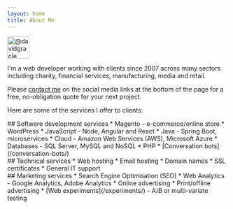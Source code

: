 ```yaml
---
layout: home
title: About Me
---
```

<img alt="@davidgracie" src="https://github.com/davidgracie.png?size=100" width="50" height="50">

I'm a web developer working with clients since 2007 across many sectors including charity, financial services, manufacturing, media and retail.

Please [contact me](/contact/) on the social media links at the bottom of the page for a free, no-obligation quote for your next project.

Here are some of the services I offer to clients:

<div class="highlight-box">
## Software development services
* Magento - e-commerce/online store
* WordPress
* JavaScript - Node, Angular and React
* Java - Spring Boot, microservices
* Cloud - Amazon Web Services (AWS), Microsoft Azure
* Databases - SQL Server, MySQL and NoSQL
* PHP
* [Conversation bots](/conversation-bots/)
</div>

<div class="highlight-box">
## Technical services
* Web hosting
* Email hosting
* Domain names
* SSL certificates
* General IT support
</div>

<div class="highlight-box">
## Marketing services
* Search Engine Optimisation (SEO)
* Web Analytics - Google Analytics, Adobe Analytics
* Online advertising
* Print/offline advertising
* [Web experiments](/experiments/) - A/B or multi-variate testing
</div>
